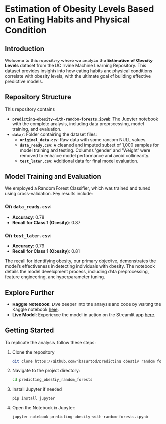 # Estimation of Obesity Levels Based on Eating Habits and Physical Condition

## Introduction

Welcome to this repository where we analyze the **Estimation of Obesity Levels** dataset from the UC Irvine Machine Learning Repository. This dataset provides insights into how eating habits and physical conditions correlate with obesity levels, with the ultimate goal of building effective predictive models.

## Repository Structure

This repository contains:

- **`predicting-obesity-with-random-forests.ipynb`**: The Jupyter notebook with the complete analysis, including data preprocessing, model training, and evaluation.
- **`data/`**: Folder containing the dataset files:
  - **`original_data.csv`**: Raw data with some random NULL values.
  - **`data_ready.csv`**: A cleaned and imputed subset of 1,000 samples for model training and testing. Columns 'gender' and 'Weight' were removed to enhance model performance and avoid collinearity.
  - **`test_later.csv`**: Additional data for final model evaluation.

## Model Training and Evaluation

We employed a Random Forest Classifier, which was trained and tuned using cross-validation. Key results include:

### On `data_ready.csv`:

- **Accuracy**: 0.78
- **Recall for Class 1 (Obesity)**: 0.87

### On `test_later.csv`:

- **Accuracy**: 0.79
- **Recall for Class 1 (Obesity)**: 0.81

The recall for identifying obesity, our primary objective, demonstrates the model’s effectiveness in detecting individuals with obesity. The notebook details the model development process, including data preprocessing, feature engineering, and hyperparameter tuning.

## Explore Further

- **Kaggle Notebook**: Dive deeper into the analysis and code by visiting the Kaggle notebook [here](https://www.kaggle.com/code/jbasurtod/predicting-obesity-with-random-forests).
- **Live Model**: Experience the model in action on the Streamlit app [here](https://obesitypred.streamlit.app/).

## Getting Started

To replicate the analysis, follow these steps:

1. Clone the repository:
   ```bash
   git clone https://github.com/jbasurtod/predicting_obestiy_random_forests.git

2. Navigate to the project directory:
   ```bash
   cd predicting_obestiy_random_forests


3. Install Jupyter if needed
   ```bash
   pip install jupyter


4. Open the Notebook in Jupyter:
   ```bash
   jupyter notebook predicting-obesity-with-random-forests.ipynb
